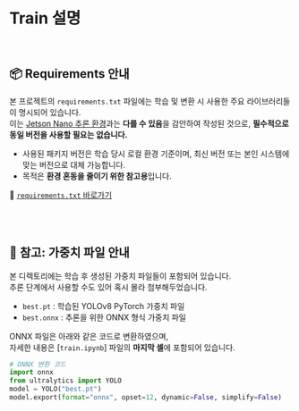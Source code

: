 # Train 설명
<br/>

## 📦 Requirements 안내

본 프로젝트의 `requirements.txt` 파일에는 학습 및 변환 시 사용한 주요 라이브러리들이 명시되어 있습니다.  
이는 [Jetson Nano 추론 환경](../inference/README.md)과는 **다를 수 있음**을 감안하여 작성된 것으로, **필수적으로 동일 버전을 사용할 필요는 없습니다.**

- 사용된 패키지 버전은 학습 당시 로컬 환경 기준이며, 최신 버전 또는 본인 시스템에 맞는 버전으로 대체 가능합니다.
- 목적은 **환경 혼동을 줄이기 위한 참고용**입니다.

📎 [`requirements.txt` 바로가기](./requirements.txt)


<br/><br/>


## 🧠 참고: 가중치 파일 안내

본 디렉토리에는 학습 후 생성된 가중치 파일들이 포함되어 있습니다.  
추론 단계에서 사용할 수도 있어 혹시 몰라 첨부해두었습니다.

- `best.pt` : 학습된 YOLOv8 PyTorch 가중치 파일
- `best.onnx` : 추론을 위한 ONNX 형식 가중치 파일

ONNX 파일은 아래와 같은 코드로 변환하였으며,  
자세한 내용은 [`train.ipynb`] 파일의 **마지막 셀**에 포함되어 있습니다.

```python
# ONNX 변환 코드
import onnx
from ultralytics import YOLO
model = YOLO("best.pt")
model.export(format="onnx", opset=12, dynamic=False, simplify=False)
